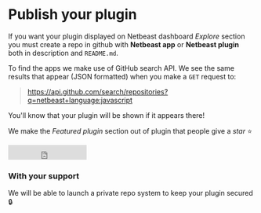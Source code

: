 # Publish your plugin

If you want your plugin displayed on Netbeast dashboard _Explore_ section you must create a repo in github with **Netbeast app** or **Netbeast plugin** both in description and `README.md`.

To find the apps we make use of GitHub search API. We see the same results that appear (JSON formatted) when you make a `GET` request to:
> https://api.github.com/search/repositories?q=netbeast+language:javascript

You'll know that your plugin will be shown if it appears there!

We make the _Featured plugin_ section out of plugin that people give a _star_ :star:

<iframe src="https://ghbtns.com/github-btn.html?user=netbeast&repo=dashboard&type=star&count=true&size=large" frameborder="0" scrolling="0" width="160px" height="30px"></iframe>

### With your support
We will be able to launch a private repo system to keep your plugin secured :lock:
